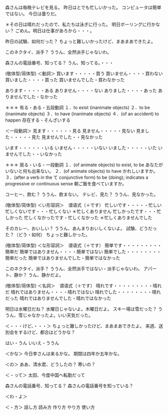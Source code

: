 森さんは毎晩テレビを見る。
昨日はとでも忙しいかった。
コンピュータは簡単ではない。
今日は曇りだ。

＊その日は晴れだったので、私たちは泳ぎに行った。
明日ボーリングに行かない？
ごめん。明日は仕事があろから・・・。

昨日の試験、如何だった？
ちょっと難しいかったけど、まあまあできたよ。

このネクタイ、派手？
ううん、全然派手じゃないわ。

森さんの電話番号、知ってる？
うん、知ってる。・・・

(敬体型/简体型)
＜動詞＞
買います・・・・・買う
買いません・・・・買わない
買いました・・・・買った
買いませんでした・買わなかった

あります・・・・・ある
ありません・・・・ない
ありました・・・・あった
ありませんでした・なかった

＊＊＊
有る・ある・五段動詞
１．to exist (inanimate objects)
２．to be (inanimate objects)
３．to have (inanimate objects)
４．(of an accident) to happen
存在する・そんざいする

＜一段動詞＞
見ます・・・・・・見る
見ません・・・・・見ない
見ました・・・・・見た
見ませんでした・・見なかった

います・・・・・・いる
いません・・・・・いない
いました・・・・・いた
いませんでした・・いなかった

＊＊＊
居る・いる・一段動詞
１．(of animate objects) to exist, to be
あなたがいないと何も出来ない。
２．(of animate objects) to have
かれしいますか。
３．(after a verb in the て conjunctive form) to be (doing); indicates a progressive or continuous sense
朝ご飯を食べていますか。



コーヒー、飲む？
ううん、飲まない。
テレビ、見た？
ううん、見なかった。

(敬体型/简体型)
＜い形容詞＞　谓语式（＋です）
忙しいです・・・・・忙しい
忙しくないです・・・忙しくない
＊忙しくありません
忙しかったです・・・忙しかった
忙しくなかったです・忙しくなかった
＊忙しくありませんでした

そのカレー、おいしい？
ううん、あんまりおいしくないよ。
試験、どうだった？（どう・如何）
ちょっと難しかった。

(敬体型/简体型)
＜な形容詞＞　谓语式（＋です）
簡単です・・・・・・・・・簡単だ
簡単ではありません・・・・簡単ではない
簡単でした・・・・・・・・簡単だった
簡単ではありませんでした・簡単ではなかった

このネクタイ、派手？
ううん、全然派手ではない・派手じゃないわ。
アパート、静か？
うん、静かだよ。

(敬体型/简体型)
＜名詞＞　谓语式（＋です）
晴れです・・・・・・・・・晴れだ
晴れではありません・・・・晴れではない
晴れでした・・・・・・・・晴れだった
晴れではありませんでした・晴れではなかった

明日は水曜日だね？
水曜日じゃないよ。木曜日だよ。
スキー場は雪だった？
ううん、雪じゃなかったよ。いい天気だった。

＜・・・けど、・・・＞
ちょっと難しかったけど、まあまあできたよ。
来週、送別会をするけど、都合はどうかな？

はい・うん
いいえ・ううん

＜かな＞
今日李さんは来るかな。
期間は四年か五年かな。

＜の＞
ああ、清水君、どうしたの？
寒いの？

＜・って＞
太田、今度中国へ転勤だって

森さんの電話番号、知ってる？
森さんの電話番号を知っている？

＜わ・よ＞

＜・方＞
話し方
読み方
作り方
やり方
使い方
